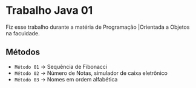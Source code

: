 # Trabalho Java 01
Fiz esse trabalho durante a matéria de Programação |Orientada a Objetos na faculdade.
## Métodos
- `Método 01` -> Sequência de Fibonacci
- `Método 02` -> Número de Notas, simulador de caixa eletrônico
- `Método 03` -> Nomes em ordem alfabética
